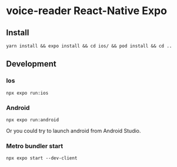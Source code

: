 # voice-reader React-Native Expo

## Install

````
yarn install && expo install && cd ios/ && pod install && cd ..
````

## Development

### Ios
````
npx expo run:ios
````

### Android
````
npx expo run:android
````

Or you could try to launch android from Android Studio.

### Metro bundler start
````
npx expo start --dev-client
````